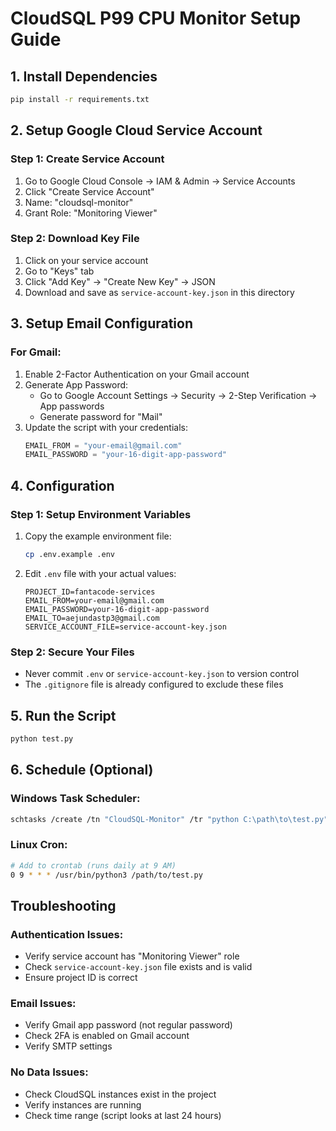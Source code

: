 # CloudSQL P99 CPU Monitor Setup Guide

## 1. Install Dependencies
```bash
pip install -r requirements.txt
```

## 2. Setup Google Cloud Service Account

### Step 1: Create Service Account
1. Go to Google Cloud Console → IAM & Admin → Service Accounts
2. Click "Create Service Account"
3. Name: "cloudsql-monitor"
4. Grant Role: "Monitoring Viewer"

### Step 2: Download Key File
1. Click on your service account
2. Go to "Keys" tab
3. Click "Add Key" → "Create New Key" → JSON
4. Download and save as `service-account-key.json` in this directory

## 3. Setup Email Configuration

### For Gmail:
1. Enable 2-Factor Authentication on your Gmail account
2. Generate App Password:
   - Go to Google Account Settings → Security → 2-Step Verification → App passwords
   - Generate password for "Mail"
3. Update the script with your credentials:
   ```python
   EMAIL_FROM = "your-email@gmail.com"
   EMAIL_PASSWORD = "your-16-digit-app-password"
   ```

## 4. Configuration

### Step 1: Setup Environment Variables
1. Copy the example environment file:
   ```bash
   cp .env.example .env
   ```

2. Edit `.env` file with your actual values:
   ```env
   PROJECT_ID=fantacode-services
   EMAIL_FROM=your-email@gmail.com
   EMAIL_PASSWORD=your-16-digit-app-password
   EMAIL_TO=aejundastp3@gmail.com
   SERVICE_ACCOUNT_FILE=service-account-key.json
   ```

### Step 2: Secure Your Files
- Never commit `.env` or `service-account-key.json` to version control
- The `.gitignore` file is already configured to exclude these files

## 5. Run the Script
```bash
python test.py
```

## 6. Schedule (Optional)

### Windows Task Scheduler:
```bash
schtasks /create /tn "CloudSQL-Monitor" /tr "python C:\path\to\test.py" /sc daily /st 09:00
```

### Linux Cron:
```bash
# Add to crontab (runs daily at 9 AM)
0 9 * * * /usr/bin/python3 /path/to/test.py
```

## Troubleshooting

### Authentication Issues:
- Verify service account has "Monitoring Viewer" role
- Check `service-account-key.json` file exists and is valid
- Ensure project ID is correct

### Email Issues:
- Verify Gmail app password (not regular password)
- Check 2FA is enabled on Gmail account
- Verify SMTP settings

### No Data Issues:
- Check CloudSQL instances exist in the project
- Verify instances are running
- Check time range (script looks at last 24 hours)